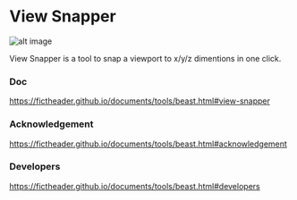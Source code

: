 # View Snapper
![alt image](https://img.shields.io/badge/Blender-2.79b-blue.svg)

View Snapper is a tool to snap a viewport to x/y/z dimentions in one click.
### Doc
https://fictheader.github.io/documents/tools/beast.html#view-snapper

### Acknowledgement
https://fictheader.github.io/documents/tools/beast.html#acknowledgement

### Developers
https://fictheader.github.io/documents/tools/beast.html#developers
